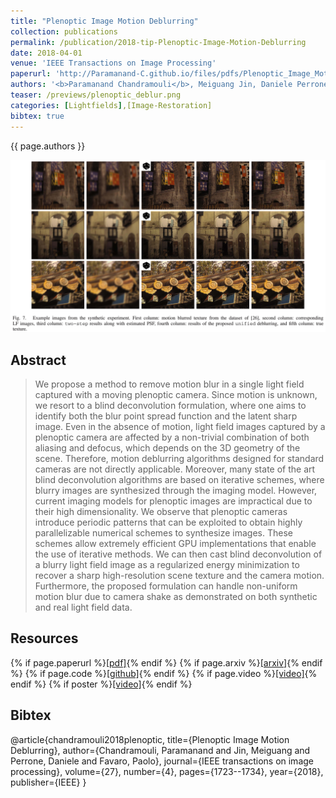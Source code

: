 ```yaml
---
title: "Plenoptic Image Motion Deblurring"
collection: publications
permalink: /publication/2018-tip-Plenoptic-Image-Motion-Deblurring
date: 2018-04-01
venue: 'IEEE Transactions on Image Processing'
paperurl: 'http://Paramanand-C.github.io/files/pdfs/Plenoptic_Image_Motion_Deblurring.pdf'
authors: '<b>Paramanand Chandramouli</b>, Meiguang Jin, Daniele Perrone, Paolo Favaro'
teaser: /previews/plenoptic_deblur.png
categories: [Lightfields],[Image-Restoration]
bibtex: true
---
```


{{ page.authors }}

<img class="pub_teaser" src="../images/previews/plenoptic_deblur.png" alt="Teaser Image" title="teaser" />

## Abstract

> We propose a method to remove motion blur in a single light field captured with a moving plenoptic camera. Since motion is unknown, we resort to a blind deconvolution formulation, where one aims to identify both the blur point spread function and the latent sharp image. Even in the absence of motion, light field images captured by a plenoptic camera are affected by a non-trivial combination of both aliasing and defocus, which depends on the 3D geometry of the scene. Therefore, motion deblurring algorithms designed for standard cameras are not directly applicable. Moreover, many state of the art blind deconvolution algorithms are based on iterative schemes, where blurry images are synthesized through the imaging model. However, current imaging models for plenoptic images are impractical due to their high dimensionality. We observe that plenoptic cameras introduce periodic patterns that can be exploited to obtain highly parallelizable numerical schemes to synthesize images. These schemes allow extremely efficient GPU implementations that enable the use of iterative methods. We can then cast blind deconvolution of a blurry light field image as a regularized energy minimization to recover a sharp high-resolution scene texture and the camera motion. Furthermore, the proposed formulation can handle non-uniform motion blur due to camera shake as demonstrated on both synthetic and real light field data.
## Resources

{% if page.paperurl %}<a href=" {{ page.paperurl }} ">[pdf]</a>{% endif %} {% if page.arxiv %}<a href=" {{ page.arxiv }} ">[arxiv]</a>{% endif %} {% if page.code %}<a href=" {{ page.code }} ">[github]</a>{% endif %} {% if page.video %}<a href=" {{ page.video }} ">[video]</a>{% endif %} {% if poster %}<a href=" {{ page.poster }} ">[video]</a>{% endif %}


## Bibtex
@article{chandramouli2018plenoptic,
  title={Plenoptic Image Motion Deblurring},
  author={Chandramouli, Paramanand and Jin, Meiguang and Perrone, Daniele and Favaro, Paolo},
  journal={IEEE transactions on image processing},
  volume={27},
  number={4},
  pages={1723--1734},
  year={2018},
  publisher={IEEE}
}


